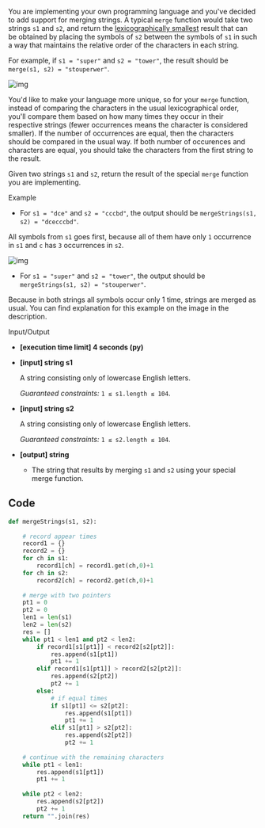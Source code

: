 You are implementing your own programming language and you've decided to add support for merging strings. A typical `merge` function would take two strings `s1` and `s2`, and return the [lexicographically smallest](keyword://lexicographical-order-for-strings) result that can be obtained by placing the symbols of `s2` between the symbols of `s1` in such a way that maintains the relative order of the characters in each string.

For example, if `s1 = "super"` and `s2 = "tower"`, the result should be `merge(s1, s2) = "stouperwer"`.

![img](https://codesignal.s3.amazonaws.com/tasks/mergeStrings/img/example2.png?_tm=1551538400513)

You'd like to make your language more unique, so for your `merge` function, instead of comparing the characters in the usual lexicographical order, you'll compare them based on how many times they occur in their respective strings (fewer occurrences means the character is considered smaller). If the number of occurrences are equal, then the characters should be compared in the usual way. If both number of occurences and characters are equal, you should take the characters from the first string to the result.

Given two strings `s1` and `s2`, return the result of the special `merge` function you are implementing.

Example

- For `s1 = "dce"` and `s2 = "cccbd"`, the output should be
  `mergeStrings(s1, s2) = "dcecccbd"`.

All symbols from `s1` goes first, because all of them have only `1` occurrence in `s1` and `c` has `3` occurrences in `s2`.

![img](https://codesignal.s3.amazonaws.com/tasks/mergeStrings/img/example1.jpg?_tm=1551538400705)

- For `s1 = "super"` and `s2 = "tower"`, the output should be
  `mergeStrings(s1, s2) = "stouperwer"`.

Because in both strings all symbols occur only 1 time, strings are merged as usual. You can find explanation for this example on the image in the description.

Input/Output

- **[execution time limit] 4 seconds (py)**

- **[input] string s1**

  A string consisting only of lowercase English letters.

  *Guaranteed constraints:*
  `1 ≤ s1.length ≤ 104`.

- **[input] string s2**

  A string consisting only of lowercase English letters.

  *Guaranteed constraints:*
  `1 ≤ s2.length ≤ 104`.

- **[output] string**

  - The string that results by merging `s1` and `s2` using your special merge function.



## Code

```python
def mergeStrings(s1, s2):
    
    # record appear times
    record1 = {}
    record2 = {}
    for ch in s1:
        record1[ch] = record1.get(ch,0)+1
    for ch in s2:
        record2[ch] = record2.get(ch,0)+1
    
    # merge with two pointers
    pt1 = 0
    pt2 = 0
    len1 = len(s1)
    len2 = len(s2)
    res = []
    while pt1 < len1 and pt2 < len2:
        if record1[s1[pt1]] < record2[s2[pt2]]:
            res.append(s1[pt1])
            pt1 += 1
        elif record1[s1[pt1]] > record2[s2[pt2]]:
            res.append(s2[pt2])
            pt2 += 1
        else:
            # if equal times
            if s1[pt1] <= s2[pt2]:
                res.append(s1[pt1])
                pt1 += 1
            elif s1[pt1] > s2[pt2]:
                res.append(s2[pt2])
                pt2 += 1
                
    # continue with the remaining characters
    while pt1 < len1:
        res.append(s1[pt1])
        pt1 += 1
    
    while pt2 < len2:
        res.append(s2[pt2])
        pt2 += 1
    return "".join(res)
```

